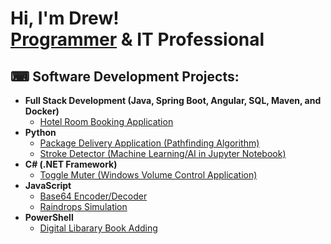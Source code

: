 <h1>Hi, I'm Drew! <br/><a href="https://github.com/drewmarsh?tab=repositories">Programmer</a> & IT Professional</a></h1>

<h2>⌨ Software Development Projects:</h2>

- <b>Full Stack Development (Java, Spring Boot, Angular, SQL, Maven, and Docker)</b>
  - [Hotel Room Booking Application](https://github.com/drewmarsh/mock-hotel-booking)
- <b>Python</b>
  - [Package Delivery Application (Pathfinding Algorithm)](https://github.com/drewmarsh/package-delivery-pathfinding-algorithm)
  - [Stroke Detector (Machine Learning/AI in Jupyter Notebook)](https://github.com/drewmarsh/stroke-detector-AI)
- <b>C# (.NET Framework)</b>
  - [Toggle Muter (Windows Volume Control Application)](https://github.com/drewmarsh/toggle-muter)
- <b>JavaScript</b>
  - [Base64 Encoder/Decoder](https://github.com/drewmarsh/base64-encoder-decoder)
  - [Raindrops Simulation](https://github.com/drewmarsh/raindrops-simulation)
- <b>PowerShell</b>
  - [Digital Libarary Book Adding](https://github.com/drewmarsh/add-new-book)
